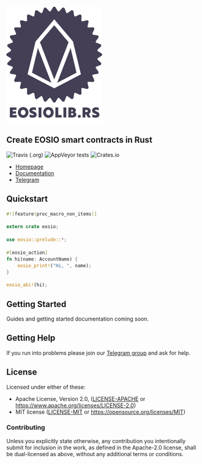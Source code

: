 ![eosiolib.rs](logo.png)

## Create EOSIO smart contracts in Rust

![Travis (.org)](https://img.shields.io/travis/rust-lang/rust.svg?style=flat-square)
![AppVeyor tests](https://img.shields.io/appveyor/tests/NZSmartie/coap-net-iu0to.svg?style=flat-square)
![Crates.io](https://img.shields.io/crates/v/rustc-serialize.svg?style=flat-square)

- [Homepage](#)
- [Documentation](#)
- [Telegram](#)

## Quickstart

```rust
#![feature(proc_macro_non_items)]

extern crate eosio;

use eosio::prelude::*;

#[eosio_action]
fn hi(name: AccountName) {
    eosio_print!("Hi, ", name);
}

eosio_abi!(hi);
```

## Getting Started

Guides and getting started documentation coming soon.

## Getting Help

If you run into problems please join our [Telegram group](https://t.me/SaganSoftware) and ask for help.

## License

Licensed under either of these:

- Apache License, Version 2.0, ([LICENSE-APACHE](LICENSE-APACHE) or
  https://www.apache.org/licenses/LICENSE-2.0)
- MIT license ([LICENSE-MIT](LICENSE-MIT) or
  https://opensource.org/licenses/MIT)

### Contributing

Unless you explicitly state otherwise, any contribution you intentionally submit
for inclusion in the work, as defined in the Apache-2.0 license, shall be
dual-licensed as above, without any additional terms or conditions.

